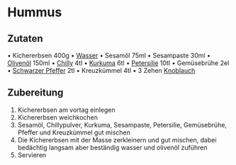 # Hummus
## Zutaten
• Kichererbsen 400g
• [Wasser](../Rohstoffdatenbank/Wasser.md)
• Sesamöl 75ml
• Sesampaste 30ml
• [Olivenöl](../Rohstoffdatenbank/Olivenöl.md) 150ml
• [Chilly](../Rohstoffdatenbank/Chilly.md) 4tl
• [Kurkuma](../Rohstoffdatenbank/Kurkuma.md) 6tl
• [Petersilie](../Rohstoffdatenbank/Petersilie.md) 10tl
• Gemüsebrühe 2el
• [Schwarzer Pfeffer](../Rohstoffdatenbank/Schwarzer%20Pfeffer.md) 2tl
• Kreuzkümmel 4tl
• 3 Zehen [Knoblauch](../Rohstoffdatenbank/Knoblauch.md)

## Zubereitung
1. Kichererbsen am vortag einlegen
2. Kichererbsen weichkochen
3. Sesamöl, Chillypulver, Kurkuma, Sesampaste, Petersilie, Gemüsebrühe, Pfeffer und 
Kreuzkümmel gut mischen
4. Die Kichererbsen mit der Masse zerkleinern und gut mischen, dabei bedächtig langsam aber beständig wasser und olivenöl zuführen
5.  Servieren